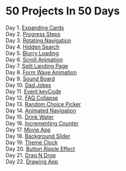 # 50 Projects In 50 Days

Day 1. [Expanding Cards](https://sultanmalik04.github.io/50-Projects/Day%201-Exapanding%20Cards/)    
Day 2. [Progress Steps](https://sultanmalik04.github.io/50-Projects/Day%202-Progress%20Steps/)    
Day 3. [Rotating Navigation](https://sultanmalik04.github.io/50-Projects/Day%203-Rotating%20Navigation/)   
Day 4. [Hidden Search](https://sultanmalik04.github.io/50-Projects/Day%204-Hidden-Search/)     
Day 5. [Blurry Loading](https://sultanmalik04.github.io/50-Projects/Day%205-Blurry-Loading/)    
Day 6. [Scroll Animation](https://sultanmalik04.github.io/50-Projects/Day%206-Scroll-Animation/)   
Day 7. [Split Landing Page](https://sultanmalik04.github.io/50-Projects/Day%207-Split-Landing-page/)      
Day 8. [Form Wave Animation](https://sultanmalik04.github.io/50-Projects/Day%208-Form-Wave-Animation/)     
Day 9. [Sound Board](https://sultanmalik04.github.io/50-Projects/Day%209-Sound-Board/)      
Day 10. [Dad Jokes](https://sultanmalik04.github.io/50-Projects/Day%2010-Dad-Jokes/)    
Day 11. [Event keyCode](https://sultanmalik04.github.io/50-Projects/Day%2011-Event-keyCodes/)    
Day 12. [FAQ Collapse](https://sultanmalik04.github.io/50-Projects/Day%2012-FAQ-Collapse/)      
Day 13. [Random Choice Picker](https://sultanmalik04.github.io/50-Projects/Day%2013-Random-Choice-Picker/)     
Day 14. [Animated Navigation](https://sultanmalik04.github.io/50-Projects/Day%2014-Animated-Navigation/)      
Day 15. [Drink Water](https://sultanmalik04.github.io/50-Projects/Day%2015-Drink-Water/)    
Day 16. [Incrementing Counter](https://sultanmalik04.github.io/50-Projects/Day%2016-Incrementing-Counter/)   
Day 17. [Movie App](https://sultanmalik04.github.io/50-Projects/Day%2017-Movie-App/)    
Day 18. [Background Slider](https://sultanmalik04.github.io/50-Projects/Day%2018-Background-Slider/)    
Day 19. [Theme Clock](https://sultanmalik04.github.io/50-Projects/Day%2019-Theme-Clock/)    
Day 20. [Button Ripple Effect](https://sultanmalik04.github.io/50-Projects/Day%2020-Button-Ripple-Effect/)     
Day 21. [Drag N Drop](https://sultanmalik04.github.io/50-Projects/Day%2021-Drag-N-Drop/)    
Day 22. [Drawing App](https://sultanmalik04.github.io/50-Projects/Day%2022-Drawing-App/)    
